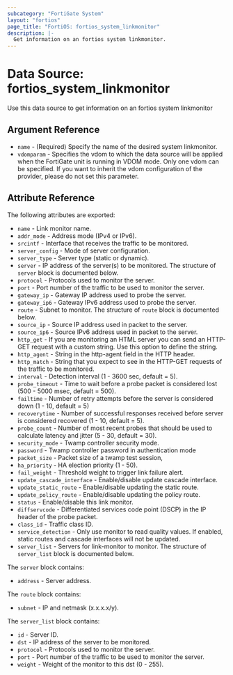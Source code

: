 ```yaml
---
subcategory: "FortiGate System"
layout: "fortios"
page_title: "FortiOS: fortios_system_linkmonitor"
description: |-
  Get information on an fortios system linkmonitor.
---
```


# Data Source: fortios_system_linkmonitor
Use this data source to get information on an fortios system linkmonitor

## Argument Reference

* `name` - (Required) Specify the name of the desired system linkmonitor.
* `vdomparam` - Specifies the vdom to which the data source will be applied when the FortiGate unit is running in VDOM mode. Only one vdom can be specified. If you want to inherit the vdom configuration of the provider, please do not set this parameter.


## Attribute Reference

The following attributes are exported:

* `name` - Link monitor name.
* `addr_mode` - Address mode (IPv4 or IPv6).
* `srcintf` - Interface that receives the traffic to be monitored.
* `server_config` - Mode of server configuration.
* `server_type` - Server type (static or dynamic).
* `server` - IP address of the server(s) to be monitored. The structure of `server` block is documented below.
* `protocol` - Protocols used to monitor the server.
* `port` - Port number of the traffic to be used to monitor the server.
* `gateway_ip` - Gateway IP address used to probe the server.
* `gateway_ip6` - Gateway IPv6 address used to probe the server.
* `route` - Subnet to monitor. The structure of `route` block is documented below.
* `source_ip` - Source IP address used in packet to the server.
* `source_ip6` - Source IPv6 address used in packet to the server.
* `http_get` - If you are monitoring an HTML server you can send an HTTP-GET request with a custom string. Use this option to define the string.
* `http_agent` - String in the http-agent field in the HTTP header.
* `http_match` - String that you expect to see in the HTTP-GET requests of the traffic to be monitored.
* `interval` - Detection interval (1 - 3600 sec, default = 5).
* `probe_timeout` - Time to wait before a probe packet is considered lost (500 - 5000 msec, default = 500).
* `failtime` - Number of retry attempts before the server is considered down (1 - 10, default = 5)
* `recoverytime` - Number of successful responses received before server is considered recovered (1 - 10, default = 5).
* `probe_count` - Number of most recent probes that should be used to calculate latency and jitter (5 - 30, default = 30).
* `security_mode` - Twamp controller security mode.
* `password` - Twamp controller password in authentication mode
* `packet_size` - Packet size of a twamp test session,
* `ha_priority` - HA election priority (1 - 50).
* `fail_weight` - Threshold weight to trigger link failure alert.
* `update_cascade_interface` - Enable/disable update cascade interface.
* `update_static_route` - Enable/disable updating the static route.
* `update_policy_route` - Enable/disable updating the policy route.
* `status` - Enable/disable this link monitor.
* `diffservcode` - Differentiated services code point (DSCP) in the IP header of the probe packet.
* `class_id` - Traffic class ID.
* `service_detection` - Only use monitor to read quality values. If enabled, static routes and cascade interfaces will not be updated.
* `server_list` - Servers for link-monitor to monitor. The structure of `server_list` block is documented below.

The `server` block contains:

* `address` - Server address.

The `route` block contains:

* `subnet` - IP and netmask (x.x.x.x/y).

The `server_list` block contains:

* `id` - Server ID.
* `dst` - IP address of the server to be monitored.
* `protocol` - Protocols used to monitor the server.
* `port` - Port number of the traffic to be used to monitor the server.
* `weight` - Weight of the monitor to this dst (0 - 255).

